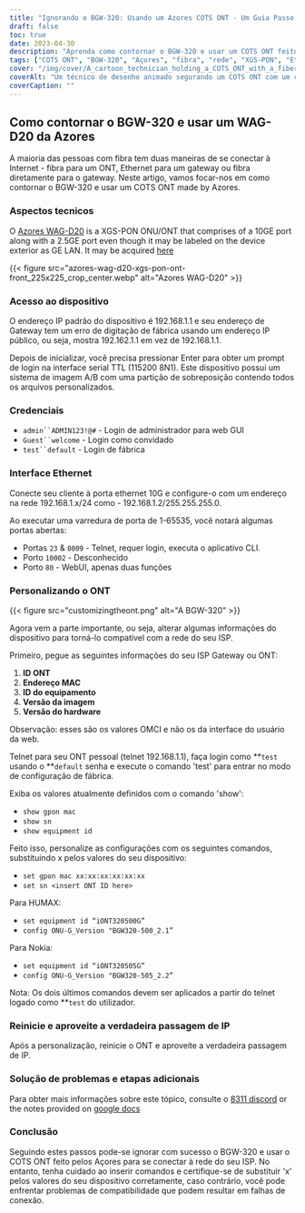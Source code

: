 ```yaml
---
title: "Ignorando o BGW-320: Usando um Azores COTS ONT - Um Guia Passo a Passo"
draft: false
toc: true
date: 2023-04-30
description: "Aprenda como contornar o BGW-320 e usar um COTS ONT feito pelos Açores para se conectar à rede do seu ISP com este guia fácil de seguir."
tags: ["COTS ONT", "BGW-320", "Açores", "fibra", "rede", "XGS-PON", "Ethernet", "passagem de IP", "costumização", "ISP", "ont ID", "Endereço MAC", "identificação do equipamento", "versão da imagem", "versão de hardware", "telnet", "aplicativo CLI", "interface web", "modo de configuração de fábrica", "problemas de compatibilidade"]
cover: "/img/cover/A_cartoon_technician_holding_a_COTS_ONT_with_a_fiber_cable.png"
coverAlt: "Um técnico de desenho animado segurando um COTS ONT com um cabo de fibra ao fundo."
coverCaption: ""
---
```


## Como contornar o BGW-320 e usar um WAG-D20 da Azores

A maioria das pessoas com fibra tem duas maneiras de se conectar à Internet - fibra para um ONT, Ethernet para um gateway ou fibra diretamente para o gateway. Neste artigo, vamos focar-nos em como contornar o BGW-320 e usar um COTS ONT made by Azores.

### Aspectos tecnicos

O [Azores WAG-D20](https://cdn.shopifycdn.net/s/files/1/0280/5153/8029/files/Azores_Product_Specification_-_WAG-D20_v0.6.pdf?v=1604914153) is a XGS-PON ONU/ONT that comprises of a 10GE port along with a 2.5GE port even though it may be labeled on the device exterior as GE LAN. It may be acquired [here](https://www.balticnetworks.com/products/azores-1x-10gbe-1x-2-5gbe-intel-based-xgspon-ont)

{{< figure src="azores-wag-d20-xgs-pon-ont-front_225x225_crop_center.webp" alt="Azores WAG-D20" >}}

### Acesso ao dispositivo

O endereço IP padrão do dispositivo é 192.168.1.1 e seu endereço de Gateway tem um erro de digitação de fábrica usando um endereço IP público, ou seja, mostra 192.162.1.1 em vez de 192.168.1.1.

Depois de inicializar, você precisa pressionar Enter para obter um prompt de login na interface serial TTL (115200 8N1). Este dispositivo possui um sistema de imagem A/B com uma partição de sobreposição contendo todos os arquivos personalizados.
 
### Credenciais

- `admin``ADMIN123!@#` - Login de administrador para web GUI
- `Guest``welcome` - Login como convidado
- `test``default` - Login de fábrica

### Interface Ethernet

Conecte seu cliente à porta ethernet 10G e configure-o com um endereço na rede 192.168.1.x/24 como - 192.168.1.2/255.255.255.0.

Ao executar uma varredura de porta de 1-65535, você notará algumas portas abertas:

- Portas `23` & `8009` - Telnet, requer login, executa o aplicativo CLI.
- Porto `10002` - Desconhecido
- Porto `80` - WebUI, apenas duas funções

### Personalizando o ONT

{{< figure src="customizingtheont.png" alt="A BGW-320" >}}

Agora vem a parte importante, ou seja, alterar algumas informações do dispositivo para torná-lo compatível com a rede do seu ISP.

Primeiro, pegue as seguintes informações do seu ISP Gateway ou ONT:

1. **ID ONT**
2. **Endereço MAC**
3. **ID do equipamento**
4. **Versão da imagem**
5. **Versão do hardware**

Observação: esses são os valores OMCI e não os da interface do usuário da web.

Telnet para seu ONT pessoal (telnet 192.168.1.1), faça login como **`test` usando o **`default` senha e execute o comando 'test' para entrar no modo de configuração de fábrica.

Exiba os valores atualmente definidos com o comando 'show':

- `show gpon mac`
- `show sn`
- `show equipment id`

Feito isso, personalize as configurações com os seguintes comandos, substituindo x pelos valores do seu dispositivo:

- `set gpon mac xx:xx:xx:xx:xx:xx`
- `set sn <insert ONT ID here>`

Para HUMAX:

- `set equipment id “iONT320500G”`
- `config ONU-G_Version "BGW320-500_2.1”`

Para Nokia:

- `set equipment id “iONT320505G”`
- `config ONU-G_Version "BGW320-505_2.2”`

Nota: Os dois últimos comandos devem ser aplicados a partir do telnet logado como **`test` do utilizador.

### Reinicie e aproveite a verdadeira passagem de IP

Após a personalização, reinicie o ONT e aproveite a verdadeira passagem de IP.

### Solução de problemas e etapas adicionais
Para obter mais informações sobre este tópico, consulte o [8311 discord](https://discord.gg/XbTWBbSG4p) or the notes provided on [google docs](https://docs.google.com/document/d/13gucfDOf8X9ptkj5BOg12V0xcqqDZDnvROJpW5CIpJ4/)

### Conclusão

Seguindo estes passos pode-se ignorar com sucesso o BGW-320 e usar o COTS ONT feito pelos Açores para se conectar à rede do seu ISP. No entanto, tenha cuidado ao inserir comandos e certifique-se de substituir 'x' pelos valores do seu dispositivo corretamente, caso contrário, você pode enfrentar problemas de compatibilidade que podem resultar em falhas de conexão.


